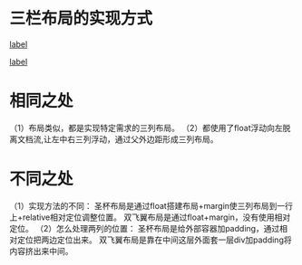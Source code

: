 # 三栏布局的实现方式

[label](https://p1-jj.byteimg.com/tos-cn-i-t2oaga2asx/gold-user-assets/2019/9/5/16cfefeb90d9ec0b~tplv-t2oaga2asx-zoom-in-crop-mark%3A3024%3A0%3A0%3A0.awebp)

[label](https://p1-jj.byteimg.com/tos-cn-i-t2oaga2asx/gold-user-assets/2019/9/5/16cfefeb90d9ec0b~tplv-t2oaga2asx-zoom-in-crop-mark%3A3024%3A0%3A0%3A0.awebp)

# 相同之处
（1）布局类似，都是实现特定需求的三列布局。
（2）都使用了float浮动向左脱离文档流,让左中右三列浮动，通过父外边距形成三列布局。
# 不同之处
（1）实现方法的不同：
圣杯布局是通过float搭建布局+margin使三列布局到一行上+relative相对定位调整位置。
双飞翼布局是通过float+margin，没有使用相对定位。
（2）怎么处理两列的位置：
圣杯布局是给外部容器加padding，通过相对定位把两边定位出来。
双飞翼布局是靠在中间这层外面套一层div加padding将内容挤出来中间。